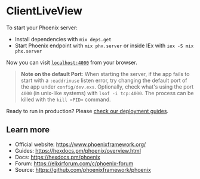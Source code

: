 # ClientLiveView

To start your Phoenix server:

  * Install dependencies with `mix deps.get`
  * Start Phoenix endpoint with `mix phx.server` or inside IEx with `iex -S mix phx.server`

Now you can visit [`localhost:4000`](http://localhost:4000) from your browser.

> **Note on the default Port**:
> When starting the server, if the app fails to start with a `:eaddrinuse` listen error,
> try changing the default port of the app under `config/dev.exs`. Optionally,
> check what's using the port `4000` (in unix-like systems) with `lsof -i tcp:4000`.
> The process can be killed with the `kill <PID>` command.

Ready to run in production? Please [check our deployment guides](https://hexdocs.pm/phoenix/deployment.html).

## Learn more

  * Official website: https://www.phoenixframework.org/
  * Guides: https://hexdocs.pm/phoenix/overview.html
  * Docs: https://hexdocs.pm/phoenix
  * Forum: https://elixirforum.com/c/phoenix-forum
  * Source: https://github.com/phoenixframework/phoenix
